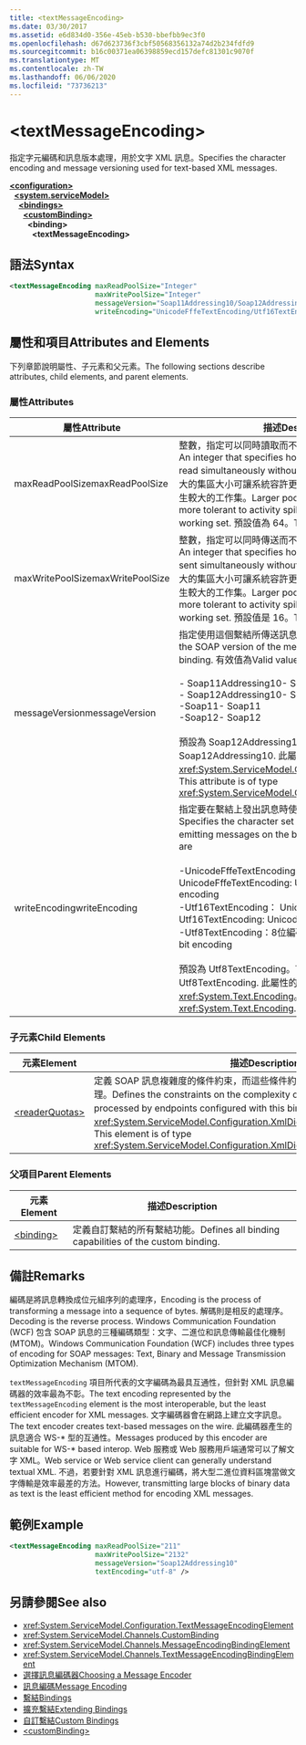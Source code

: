 ```yaml
---
title: <textMessageEncoding>
ms.date: 03/30/2017
ms.assetid: e6d834d0-356e-45eb-b530-bbefbb9ec3f0
ms.openlocfilehash: d67d623736f3cbf50568356132a74d2b234fdfd9
ms.sourcegitcommit: b16c00371ea06398859ecd157defc81301c9070f
ms.translationtype: MT
ms.contentlocale: zh-TW
ms.lasthandoff: 06/06/2020
ms.locfileid: "73736213"
---
```

# \<textMessageEncoding>
<span data-ttu-id="59686-101">指定字元編碼和訊息版本處理，用於文字 XML 訊息。</span><span class="sxs-lookup"><span data-stu-id="59686-101">Specifies the character encoding and message versioning used for text-based XML messages.</span></span>  
  
[**\<configuration>**](../configuration-element.md)\
&nbsp;&nbsp;[**\<system.serviceModel>**](system-servicemodel.md)\
&nbsp;&nbsp;&nbsp;&nbsp;[**\<bindings>**](bindings.md)\
&nbsp;&nbsp;&nbsp;&nbsp;&nbsp;&nbsp;[**\<customBinding>**](custombinding.md)\
&nbsp;&nbsp;&nbsp;&nbsp;&nbsp;&nbsp;&nbsp;&nbsp;**\<binding>**\
&nbsp;&nbsp;&nbsp;&nbsp;&nbsp;&nbsp;&nbsp;&nbsp;&nbsp;&nbsp;**\<textMessageEncoding>**  
  
## <a name="syntax"></a><span data-ttu-id="59686-102">語法</span><span class="sxs-lookup"><span data-stu-id="59686-102">Syntax</span></span>  
  
```xml  
<textMessageEncoding maxReadPoolSize="Integer"
                     maxWritePoolSize="Integer"
                     messageVersion="Soap11Addressing10/Soap12Addressing10"
                     writeEncoding="UnicodeFffeTextEncoding/Utf16TextEncoding/Utf8TextEncoding" />
```  
  
## <a name="attributes-and-elements"></a><span data-ttu-id="59686-103">屬性和項目</span><span class="sxs-lookup"><span data-stu-id="59686-103">Attributes and Elements</span></span>  
 <span data-ttu-id="59686-104">下列章節說明屬性、子元素和父元素。</span><span class="sxs-lookup"><span data-stu-id="59686-104">The following sections describe attributes, child elements, and parent elements.</span></span>  
  
### <a name="attributes"></a><span data-ttu-id="59686-105">屬性</span><span class="sxs-lookup"><span data-stu-id="59686-105">Attributes</span></span>  
  
|<span data-ttu-id="59686-106">屬性</span><span class="sxs-lookup"><span data-stu-id="59686-106">Attribute</span></span>|<span data-ttu-id="59686-107">描述</span><span class="sxs-lookup"><span data-stu-id="59686-107">Description</span></span>|  
|---------------|-----------------|  
|<span data-ttu-id="59686-108">maxReadPoolSize</span><span class="sxs-lookup"><span data-stu-id="59686-108">maxReadPoolSize</span></span>|<span data-ttu-id="59686-109">整數，指定可以同時讀取而不需配置新讀取器的訊息數。</span><span class="sxs-lookup"><span data-stu-id="59686-109">An integer that specifies how many messages can be read simultaneously without allocating new readers.</span></span> <span data-ttu-id="59686-110">較大的集區大小可讓系統容許更多活動失效的情況，但是會產生較大的工作集。</span><span class="sxs-lookup"><span data-stu-id="59686-110">Larger pool sizes make the system more tolerant to activity spikes at the cost of a larger working set.</span></span> <span data-ttu-id="59686-111">預設值為 64。</span><span class="sxs-lookup"><span data-stu-id="59686-111">The default is 64.</span></span>|  
|<span data-ttu-id="59686-112">maxWritePoolSize</span><span class="sxs-lookup"><span data-stu-id="59686-112">maxWritePoolSize</span></span>|<span data-ttu-id="59686-113">整數，指定可以同時傳送而不需配置新寫入器的訊息數。</span><span class="sxs-lookup"><span data-stu-id="59686-113">An integer that specifies how many messages can be sent simultaneously without allocating new writers.</span></span> <span data-ttu-id="59686-114">較大的集區大小可讓系統容許更多活動失效的情況，但是會產生較大的工作集。</span><span class="sxs-lookup"><span data-stu-id="59686-114">Larger pool sizes make the system more tolerant to activity spikes at the cost of a larger working set.</span></span> <span data-ttu-id="59686-115">預設值是 16。</span><span class="sxs-lookup"><span data-stu-id="59686-115">The default is 16.</span></span>|  
|<span data-ttu-id="59686-116">messageVersion</span><span class="sxs-lookup"><span data-stu-id="59686-116">messageVersion</span></span>|<span data-ttu-id="59686-117">指定使用這個繫結所傳送訊息的 SOAP 版本。</span><span class="sxs-lookup"><span data-stu-id="59686-117">Specifies the SOAP version of the messages sent using the binding.</span></span> <span data-ttu-id="59686-118">有效值為</span><span class="sxs-lookup"><span data-stu-id="59686-118">Valid values are</span></span><br /><br /> <span data-ttu-id="59686-119">- Soap11Addressing10</span><span class="sxs-lookup"><span data-stu-id="59686-119">-   Soap11Addressing10</span></span><br /><span data-ttu-id="59686-120">- Soap12Addressing10</span><span class="sxs-lookup"><span data-stu-id="59686-120">-   Soap12Addressing10</span></span><br /><span data-ttu-id="59686-121">-Soap11</span><span class="sxs-lookup"><span data-stu-id="59686-121">-   Soap11</span></span><br /><span data-ttu-id="59686-122">-Soap12</span><span class="sxs-lookup"><span data-stu-id="59686-122">-  Soap12</span></span><br /><br /><span data-ttu-id="59686-123">預設為 Soap12Addressing10。</span><span class="sxs-lookup"><span data-stu-id="59686-123">The default is Soap12Addressing10.</span></span> <span data-ttu-id="59686-124">此屬性的型別為 <xref:System.ServiceModel.Channels.MessageVersion>。</span><span class="sxs-lookup"><span data-stu-id="59686-124">This attribute is of type <xref:System.ServiceModel.Channels.MessageVersion>.</span></span>|  
|<span data-ttu-id="59686-125">writeEncoding</span><span class="sxs-lookup"><span data-stu-id="59686-125">writeEncoding</span></span>|<span data-ttu-id="59686-126">指定要在繫結上發出訊息時使用的字元集編碼方式。</span><span class="sxs-lookup"><span data-stu-id="59686-126">Specifies the character set encoding to be used for emitting messages on the binding.</span></span> <span data-ttu-id="59686-127">有效值為</span><span class="sxs-lookup"><span data-stu-id="59686-127">Valid values are</span></span><br /><br /> <span data-ttu-id="59686-128">-UnicodeFffeTextEncoding： Unicode BigEndian 編碼</span><span class="sxs-lookup"><span data-stu-id="59686-128">-   UnicodeFffeTextEncoding: Unicode BigEndian encoding</span></span><br /><span data-ttu-id="59686-129">-Utf16TextEncoding： Unicode 編碼</span><span class="sxs-lookup"><span data-stu-id="59686-129">-   Utf16TextEncoding: Unicode encoding</span></span><br /><span data-ttu-id="59686-130">-Utf8TextEncoding：8位編碼</span><span class="sxs-lookup"><span data-stu-id="59686-130">-   Utf8TextEncoding: 8-bit encoding</span></span><br /><br /> <span data-ttu-id="59686-131">預設為 Utf8TextEncoding。</span><span class="sxs-lookup"><span data-stu-id="59686-131">The default is Utf8TextEncoding.</span></span> <span data-ttu-id="59686-132">此屬性的型別為 <xref:System.Text.Encoding>。</span><span class="sxs-lookup"><span data-stu-id="59686-132">This attribute is of type <xref:System.Text.Encoding>.</span></span>|  
  
### <a name="child-elements"></a><span data-ttu-id="59686-133">子元素</span><span class="sxs-lookup"><span data-stu-id="59686-133">Child Elements</span></span>  
  
|<span data-ttu-id="59686-134">元素</span><span class="sxs-lookup"><span data-stu-id="59686-134">Element</span></span>|<span data-ttu-id="59686-135">描述</span><span class="sxs-lookup"><span data-stu-id="59686-135">Description</span></span>|  
|-------------|-----------------|  
|[\<readerQuotas>](https://docs.microsoft.com/previous-versions/dotnet/netframework-4.0/ms731325(v=vs.100))|<span data-ttu-id="59686-136">定義 SOAP 訊息複雜度的條件約束，而這些條件約束可由以此繫結所設定的端點處理。</span><span class="sxs-lookup"><span data-stu-id="59686-136">Defines the constraints on the complexity of SOAP messages that can be processed by endpoints configured with this binding.</span></span> <span data-ttu-id="59686-137">此項目的型別為 <xref:System.ServiceModel.Configuration.XmlDictionaryReaderQuotasElement>。</span><span class="sxs-lookup"><span data-stu-id="59686-137">This element is of type <xref:System.ServiceModel.Configuration.XmlDictionaryReaderQuotasElement>.</span></span>|  
  
### <a name="parent-elements"></a><span data-ttu-id="59686-138">父項目</span><span class="sxs-lookup"><span data-stu-id="59686-138">Parent Elements</span></span>  
  
|<span data-ttu-id="59686-139">元素</span><span class="sxs-lookup"><span data-stu-id="59686-139">Element</span></span>|<span data-ttu-id="59686-140">描述</span><span class="sxs-lookup"><span data-stu-id="59686-140">Description</span></span>|  
|-------------|-----------------|  
|[\<binding>](bindings.md)|<span data-ttu-id="59686-141">定義自訂繫結的所有繫結功能。</span><span class="sxs-lookup"><span data-stu-id="59686-141">Defines all binding capabilities of the custom binding.</span></span>|  
  
## <a name="remarks"></a><span data-ttu-id="59686-142">備註</span><span class="sxs-lookup"><span data-stu-id="59686-142">Remarks</span></span>  
 <span data-ttu-id="59686-143">編碼是將訊息轉換成位元組序列的處理序，</span><span class="sxs-lookup"><span data-stu-id="59686-143">Encoding is the process of transforming a message into a sequence of bytes.</span></span> <span data-ttu-id="59686-144">解碼則是相反的處理序。</span><span class="sxs-lookup"><span data-stu-id="59686-144">Decoding is the reverse process.</span></span> <span data-ttu-id="59686-145">Windows Communication Foundation (WCF) 包含 SOAP 訊息的三種編碼類型：文字、二進位和訊息傳輸最佳化機制 (MTOM)。</span><span class="sxs-lookup"><span data-stu-id="59686-145">Windows Communication Foundation (WCF) includes three types of encoding for SOAP messages: Text, Binary and Message Transmission Optimization Mechanism (MTOM).</span></span>  
  
 <span data-ttu-id="59686-146">`textMessageEncoding` 項目所代表的文字編碼為最具互通性，但針對 XML 訊息編碼器的效率最為不彰。</span><span class="sxs-lookup"><span data-stu-id="59686-146">The text encoding represented by the `textMessageEncoding` element is the most interoperable, but the least efficient encoder for XML messages.</span></span>  <span data-ttu-id="59686-147">文字編碼器會在網路上建立文字訊息。</span><span class="sxs-lookup"><span data-stu-id="59686-147">The text encoder creates text-based messages on the wire.</span></span> <span data-ttu-id="59686-148">此編碼器產生的訊息適合 WS-\* 型的互通性。</span><span class="sxs-lookup"><span data-stu-id="59686-148">Messages produced by this encoder are suitable for WS-\* based interop.</span></span> <span data-ttu-id="59686-149">Web 服務或 Web 服務用戶端通常可以了解文字 XML。</span><span class="sxs-lookup"><span data-stu-id="59686-149">Web service or Web service client can generally understand textual XML.</span></span> <span data-ttu-id="59686-150">不過，若要針對 XML 訊息進行編碼，將大型二進位資料區塊當做文字傳輸是效率最差的方法。</span><span class="sxs-lookup"><span data-stu-id="59686-150">However, transmitting large blocks of binary data as text is the least efficient method for encoding XML messages.</span></span>  
  
## <a name="example"></a><span data-ttu-id="59686-151">範例</span><span class="sxs-lookup"><span data-stu-id="59686-151">Example</span></span>  
  
```xml  
<textMessageEncoding maxReadPoolSize="211"
                     maxWritePoolSize="2132"
                     messageVersion="Soap12Addressing10"
                     textEncoding="utf-8" />
```  
  
## <a name="see-also"></a><span data-ttu-id="59686-152">另請參閱</span><span class="sxs-lookup"><span data-stu-id="59686-152">See also</span></span>

- <xref:System.ServiceModel.Configuration.TextMessageEncodingElement>
- <xref:System.ServiceModel.Channels.CustomBinding>
- <xref:System.ServiceModel.Channels.MessageEncodingBindingElement>
- <xref:System.ServiceModel.Channels.TextMessageEncodingBindingElement>
- [<span data-ttu-id="59686-153">選擇訊息編碼器</span><span class="sxs-lookup"><span data-stu-id="59686-153">Choosing a Message Encoder</span></span>](../../../wcf/feature-details/choosing-a-message-encoder.md)
- [<span data-ttu-id="59686-154">訊息編碼</span><span class="sxs-lookup"><span data-stu-id="59686-154">Message Encoding</span></span>](message-encoding.md)
- [<span data-ttu-id="59686-155">繫結</span><span class="sxs-lookup"><span data-stu-id="59686-155">Bindings</span></span>](../../../wcf/bindings.md)
- [<span data-ttu-id="59686-156">擴充繫結</span><span class="sxs-lookup"><span data-stu-id="59686-156">Extending Bindings</span></span>](../../../wcf/extending/extending-bindings.md)
- [<span data-ttu-id="59686-157">自訂繫結</span><span class="sxs-lookup"><span data-stu-id="59686-157">Custom Bindings</span></span>](../../../wcf/extending/custom-bindings.md)
- [\<customBinding>](custombinding.md)
